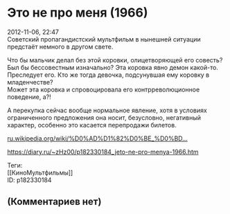 Это не про меня (1966)
======================

  
2012-11-06, 22:47  
 Советский пропагандистский мультфильм в нынешней ситуации предстаёт немного в другом свете.   
   
 Что бы мальчик делал без этой коровки, олицетворяющей его совесть? Был бы бессовестным изначально? Эта коровка явно демон какой-то. Преследует его. Кто же тогда девочка, подсунувшая ему коровку в младенчестве?   
 Может эта коровка и спровоцировала его контрреволюционное поведение, а?!   
   
 А перекупка сейчас вообще нормальное явление, хотя в условиях ограниченного предложения она носит, безусловно, негативный характер, особенно это касается перепродажи билетов.   
   
  [ru.wikipedia.org/wiki/%D0%AD%D1%82%D0%BE\_%D0%BD...](https://ru.wikipedia.org/wiki/%D0%AD%D1%82%D0%BE_%D0%BD%D0%B5_%D0%BF%D1%80%D0%BE_%D0%BC%D0%B5%D0%BD%D1%8F)    
  
<https://diary.ru/~zHz00/p182330184_jeto-ne-pro-menya-1966.htm>  
  
Теги:  
[[КиноМультфильмы]]  
ID: p182330184  


(Комментариев нет)
------------------